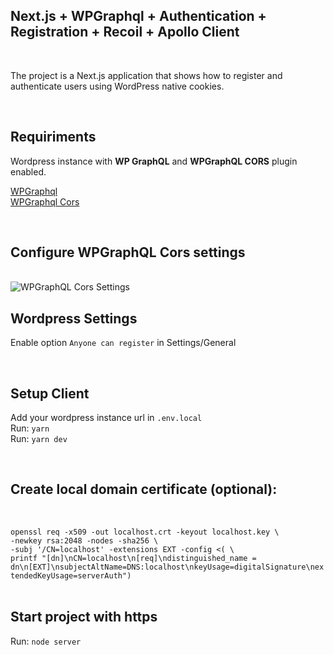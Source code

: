 ##  Next.js + WPGraphql + Authentication + Registration + Recoil + Apollo Client

<br>

The project is a Next.js application that shows how to register and authenticate users using WordPress native cookies.

<br>

## Requiriments

Wordpress instance with **WP GraphQL** and **WPGraphQL CORS** plugin enabled.

[WPGraphql](https://wordpress.org/plugins/wp-graphql/)<br>
[WPGraphql Cors](https://github.com/funkhaus/wp-graphql-cors/releases/tag/2.0)

<br>

## Configure WPGraphQL Cors settings

<br>

<img src="https://res.cloudinary.com/e0c089c0/image/upload/v1648755345/GITHUB/wpgraphql-cors-settings.png" alt="WPGraphQL Cors Settings">

<br>

## Wordpress Settings

Enable option `Anyone can register` in Settings/General

<br>

## Setup Client

Add your wordpress instance url in `.env.local` <br>
Run: `yarn` <br>
Run: `yarn dev` <br>

<br>

## Create local domain certificate (optional):

<br>

<code>
openssl req -x509 -out localhost.crt -keyout localhost.key \
-newkey rsa:2048 -nodes -sha256 \
-subj '/CN=localhost' -extensions EXT -config <( \
printf "[dn]\nCN=localhost\n[req]\ndistinguished_name = dn\n[EXT]\nsubjectAltName=DNS:localhost\nkeyUsage=digitalSignature\nextendedKeyUsage=serverAuth")
</code>

<br>

## Start project with https

Run:	`node server`
